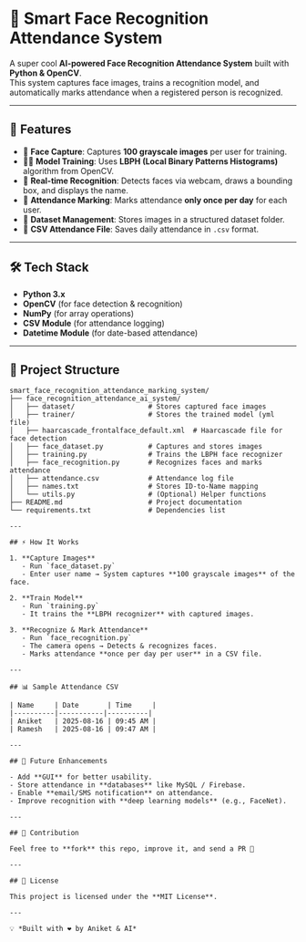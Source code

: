 # 🧠 Smart Face Recognition Attendance System  

A super cool **AI-powered Face Recognition Attendance System** built with **Python & OpenCV**.  
This system captures face images, trains a recognition model, and automatically marks attendance when a registered person is recognized.  

---

## 🚀 Features  

- 📸 **Face Capture**: Captures **100 grayscale images** per user for training.  
- 🧑‍💻 **Model Training**: Uses **LBPH (Local Binary Patterns Histograms)** algorithm from OpenCV.  
- 👀 **Real-time Recognition**: Detects faces via webcam, draws a bounding box, and displays the name.  
- 📝 **Attendance Marking**: Marks attendance **only once per day** for each user.  
- 📂 **Dataset Management**: Stores images in a structured dataset folder.  
- 💾 **CSV Attendance File**: Saves daily attendance in `.csv` format.  

---

## 🛠️ Tech Stack  

- **Python 3.x**  
- **OpenCV** (for face detection & recognition)  
- **NumPy** (for array operations)  
- **CSV Module** (for attendance logging)  
- **Datetime Module** (for date-based attendance)  

---

## 📂 Project Structure  

```plaintext
smart_face_recognition_attendance_marking_system/
├── face_recognition_attendance_ai_system/
│   ├── dataset/                  # Stores captured face images
│   ├── trainer/                  # Stores the trained model (yml file)
│   ├── haarcascade_frontalface_default.xml  # Haarcascade file for face detection
│   ├── face_dataset.py           # Captures and stores images
│   ├── training.py               # Trains the LBPH face recognizer
│   ├── face_recognition.py       # Recognizes faces and marks attendance
│   ├── attendance.csv            # Attendance log file
│   ├── names.txt                 # Stores ID-to-Name mapping
│   └── utils.py                  # (Optional) Helper functions
├── README.md                     # Project documentation
└── requirements.txt              # Dependencies list

---

## ⚡ How It Works  

1. **Capture Images**  
   - Run `face_dataset.py`  
   - Enter user name → System captures **100 grayscale images** of the face.  

2. **Train Model**  
   - Run `training.py`  
   - It trains the **LBPH recognizer** with captured images.  

3. **Recognize & Mark Attendance**  
   - Run `face_recognition.py`  
   - The camera opens → Detects & recognizes faces.  
   - Marks attendance **once per day per user** in a CSV file.  

---

## 📊 Sample Attendance CSV  

| Name     | Date       | Time     |
|----------|-----------|----------|
| Aniket   | 2025-08-16 | 09:45 AM |
| Ramesh   | 2025-08-16 | 09:47 AM |

---

## 🎯 Future Enhancements  

- Add **GUI** for better usability.  
- Store attendance in **databases** like MySQL / Firebase.  
- Enable **email/SMS notification** on attendance.  
- Improve recognition with **deep learning models** (e.g., FaceNet).  

---

## 🤝 Contribution  

Feel free to **fork** this repo, improve it, and send a PR 🚀  

---

## 📜 License  

This project is licensed under the **MIT License**.  

---

💡 *Built with ❤️ by Aniket & AI*  
